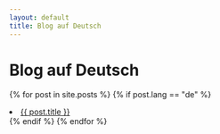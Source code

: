 ```yaml
---
layout: default
title: Blog auf Deutsch
---
```


# Blog auf Deutsch

{% for post in site.posts %}
  {% if post.lang == "de" %}
    <li>
      <a href="{{ post.url }}">{{ post.title }}</a>
    </li>
  {% endif %}
{% endfor %}
